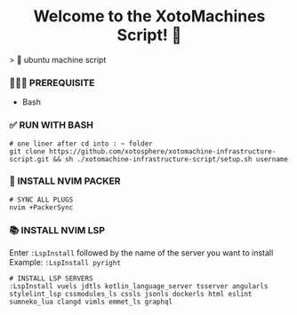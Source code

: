 <h1 align="center">Welcome to the XotoMachines Script! 👋</h1>
> 💨 ubuntu machine script

### 🤷🏼‍♂️ PREREQUISITE
- Bash

### ✅ RUN WITH BASH
``` shell
# one liner after cd into : ~ folder
git clone https://github.com/xotosphere/xotomachine-infrastructure-script.git && sh ./xotomachine-infrastructure-script/setup.sh username
```

### 👾 INSTALL NVIM PACKER

```shell
# SYNC ALL PLUGS
nvim +PackerSync
```

### 📚 INSTALL NVIM LSP

Enter `:LspInstall` followed by the name of the server you want to install<br>
Example: `:LspInstall pyright`

```shell
# INSTALL LSP SERVERS
:LspInstall vuels jdtls kotlin_language_server tsserver angularls stylelint_lsp cssmodules_ls cssls jsonls dockerls html eslint sumneko_lua clangd vimls emmet_ls graphql
```
